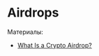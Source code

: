 # Airdrops

Материалы:

* [What Is a Crypto Airdrop?](https://academy.binance.com/en/articles/what-is-a-crypto-airdrop)
